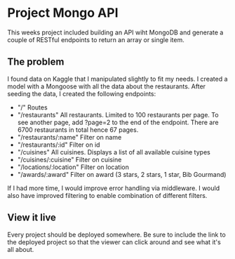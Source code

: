 # Project Mongo API

This weeks project included building an API wiht MongoDB and generate a couple of RESTful endpoints to return an array or single item.

## The problem

I found data on Kaggle that I manipulated slightly to fit my needs. I created a model with a Mongoose with all the data about the restaurants. After seeding the data, I created the following endpoints:

- "/" Routes
- "/restaurants" All restaurants. Limited to 100 restaurants per page. To see another page, add ?page=2 to the end of the endpoint. There are 6700 restaurants in total hence 67 pages.
- "/restaurants/:name" Filter on name
- "/restaurants/:id" Filter on id
- "/cuisines" All cuisines. Displays a list of all available cuisine types
- "/cuisines/:cuisine" Filter on cuisine
- "/locations/:location" Filter on location
- "/awards/:award" Filter on award (3 stars, 2 stars, 1 star, Bib Gourmand)

If I had more time, I would improve error handling via middleware. I would also have improved filtering to enable combination of different filters. 

## View it live

Every project should be deployed somewhere. Be sure to include the link to the deployed project so that the viewer can click around and see what it's all about.
